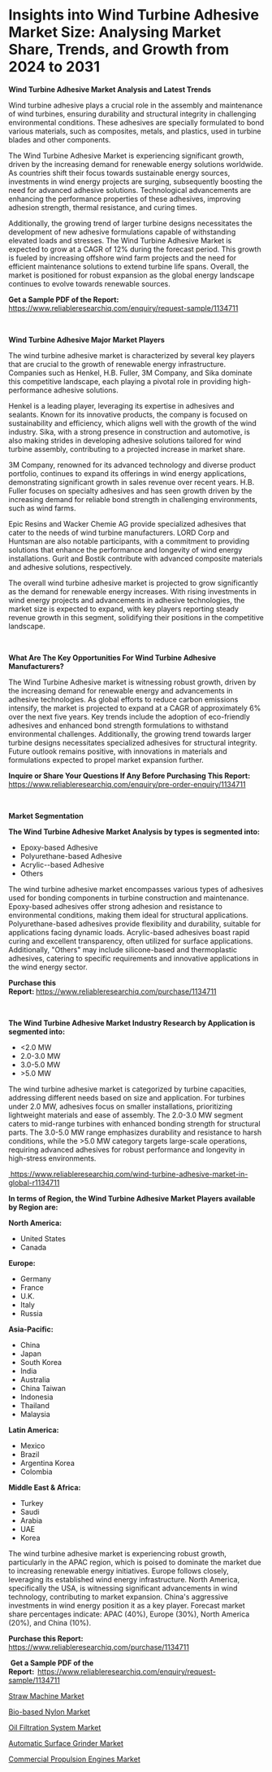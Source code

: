 <p><h1>Insights into Wind Turbine Adhesive Market Size: Analysing Market Share, Trends, and Growth from 2024 to 2031</h1></p><p><strong>Wind Turbine Adhesive Market Analysis and Latest Trends</strong></p>
<p><p>Wind turbine adhesive plays a crucial role in the assembly and maintenance of wind turbines, ensuring durability and structural integrity in challenging environmental conditions. These adhesives are specially formulated to bond various materials, such as composites, metals, and plastics, used in turbine blades and other components.</p><p>The Wind Turbine Adhesive Market is experiencing significant growth, driven by the increasing demand for renewable energy solutions worldwide. As countries shift their focus towards sustainable energy sources, investments in wind energy projects are surging, subsequently boosting the need for advanced adhesive solutions. Technological advancements are enhancing the performance properties of these adhesives, improving adhesion strength, thermal resistance, and curing times.</p><p>Additionally, the growing trend of larger turbine designs necessitates the development of new adhesive formulations capable of withstanding elevated loads and stresses. The Wind Turbine Adhesive Market is expected to grow at a CAGR of 12% during the forecast period. This growth is fueled by increasing offshore wind farm projects and the need for efficient maintenance solutions to extend turbine life spans. Overall, the market is positioned for robust expansion as the global energy landscape continues to evolve towards renewable sources.</p></p>
<p><strong>Get a Sample PDF of the Report:&nbsp;</strong> <a href="https://www.reliableresearchiq.com/enquiry/request-sample/1134711?utm_campaign=104&utm_medium=2&utm_source=Github&utm_content=ia&utm_term=18122024&utm_id=wind-turbine-adhesive">https://www.reliableresearchiq.com/enquiry/request-sample/1134711</a></p>
<p>&nbsp;</p>
<p><strong>Wind Turbine Adhesive Major Market Players</strong></p>
<p><p>The wind turbine adhesive market is characterized by several key players that are crucial to the growth of renewable energy infrastructure. Companies such as Henkel, H.B. Fuller, 3M Company, and Sika dominate this competitive landscape, each playing a pivotal role in providing high-performance adhesive solutions.</p><p>Henkel is a leading player, leveraging its expertise in adhesives and sealants. Known for its innovative products, the company is focused on sustainability and efficiency, which aligns well with the growth of the wind industry. Sika, with a strong presence in construction and automotive, is also making strides in developing adhesive solutions tailored for wind turbine assembly, contributing to a projected increase in market share.</p><p>3M Company, renowned for its advanced technology and diverse product portfolio, continues to expand its offerings in wind energy applications, demonstrating significant growth in sales revenue over recent years. H.B. Fuller focuses on specialty adhesives and has seen growth driven by the increasing demand for reliable bond strength in challenging environments, such as wind farms.</p><p>Epic Resins and Wacker Chemie AG provide specialized adhesives that cater to the needs of wind turbine manufacturers. LORD Corp and Huntsman are also notable participants, with a commitment to providing solutions that enhance the performance and longevity of wind energy installations. Gurit and Bostik contribute with advanced composite materials and adhesive solutions, respectively.</p><p>The overall wind turbine adhesive market is projected to grow significantly as the demand for renewable energy increases. With rising investments in wind energy projects and advancements in adhesive technologies, the market size is expected to expand, with key players reporting steady revenue growth in this segment, solidifying their positions in the competitive landscape.</p></p>
<p>&nbsp;</p>
<p><strong>What Are The Key Opportunities For Wind Turbine Adhesive Manufacturers?</strong></p>
<p><p>The Wind Turbine Adhesive market is witnessing robust growth, driven by the increasing demand for renewable energy and advancements in adhesive technologies. As global efforts to reduce carbon emissions intensify, the market is projected to expand at a CAGR of approximately 6% over the next five years. Key trends include the adoption of eco-friendly adhesives and enhanced bond strength formulations to withstand environmental challenges. Additionally, the growing trend towards larger turbine designs necessitates specialized adhesives for structural integrity. Future outlook remains positive, with innovations in materials and formulations expected to propel market expansion further.</p></p>
<p><strong>Inquire or Share Your Questions If Any Before Purchasing This Report:</strong> <a href="https://www.reliableresearchiq.com/enquiry/pre-order-enquiry/1134711?utm_campaign=104&utm_medium=2&utm_source=Github&utm_content=ia&utm_term=18122024&utm_id=wind-turbine-adhesive">https://www.reliableresearchiq.com/enquiry/pre-order-enquiry/1134711</a></p>
<p>&nbsp;</p>
<p><strong>Market Segmentation</strong></p>
<p><strong>The Wind Turbine Adhesive Market Analysis by types is segmented into:</strong></p>
<p><ul><li>Epoxy-based Adhesive</li><li>Polyurethane-based Adhesive</li><li>Acrylic--based Adhesive</li><li>Others</li></ul></p>
<p><p>The wind turbine adhesive market encompasses various types of adhesives used for bonding components in turbine construction and maintenance. Epoxy-based adhesives offer strong adhesion and resistance to environmental conditions, making them ideal for structural applications. Polyurethane-based adhesives provide flexibility and durability, suitable for applications facing dynamic loads. Acrylic-based adhesives boast rapid curing and excellent transparency, often utilized for surface applications. Additionally, "Others" may include silicone-based and thermoplastic adhesives, catering to specific requirements and innovative applications in the wind energy sector.</p></p>
<p><strong>Purchase this Report:&nbsp;</strong><a href="https://www.reliableresearchiq.com/purchase/1134711?utm_campaign=104&utm_medium=2&utm_source=Github&utm_content=ia&utm_term=18122024&utm_id=wind-turbine-adhesive">https://www.reliableresearchiq.com/purchase/1134711</a></p>
<p>&nbsp;</p>
<p><strong>The Wind Turbine Adhesive Market Industry Research by Application is segmented into:</strong></p>
<p><ul><li><2.0 MW</li><li>2.0-3.0 MW</li><li>3.0-5.0 MW</li><li>>5.0 MW</li></ul></p>
<p><p>The wind turbine adhesive market is categorized by turbine capacities, addressing different needs based on size and application. For turbines under 2.0 MW, adhesives focus on smaller installations, prioritizing lightweight materials and ease of assembly. The 2.0-3.0 MW segment caters to mid-range turbines with enhanced bonding strength for structural parts. The 3.0-5.0 MW range emphasizes durability and resistance to harsh conditions, while the >5.0 MW category targets large-scale operations, requiring advanced adhesives for robust performance and longevity in high-stress environments.</p></p>
<p><a href="https://www.reliableresearchiq.com/wind-turbine-adhesive-market-in-global-r1134711?utm_campaign=104&utm_medium=2&utm_source=Github&utm_content=ia&utm_term=18122024&utm_id=wind-turbine-adhesive">&nbsp;https://www.reliableresearchiq.com/wind-turbine-adhesive-market-in-global-r1134711</a></p>
<p><strong>In terms of Region, the Wind Turbine Adhesive Market Players available by Region are:</strong></p>
<p>
    <p> <strong> North America: </strong>
        <ul>
            <li>United States</li>
            <li>Canada</li>
        </ul>
        </p> 
    <p> <strong> Europe: </strong>
        <ul>
            <li>Germany</li>
            <li>France</li>
            <li>U.K.</li>
            <li>Italy</li>
            <li>Russia</li>
        </ul>
        </p> 
    <p> <strong> Asia-Pacific: </strong>
        <ul>
            <li>China</li>
            <li>Japan</li>
            <li>South Korea</li>
            <li>India</li>
            <li>Australia</li>
            <li>China Taiwan</li>
            <li>Indonesia</li>
            <li>Thailand</li>
            <li>Malaysia</li>
        </ul>
        </p> 
    <p> <strong> Latin America: </strong>
        <ul>
            <li>Mexico</li>
            <li>Brazil</li>
            <li>Argentina Korea</li>
            <li>Colombia</li>
        </ul>
        </p> 
    <p> <strong> Middle East & Africa: </strong>
        <ul>
            <li>Turkey</li>
            <li>Saudi</li>
            <li>Arabia</li>
            <li>UAE</li>
            <li>Korea</li>
        </ul>
    </p>
    </p>
<p><p>The wind turbine adhesive market is experiencing robust growth, particularly in the APAC region, which is poised to dominate the market due to increasing renewable energy initiatives. Europe follows closely, leveraging its established wind energy infrastructure. North America, specifically the USA, is witnessing significant advancements in wind technology, contributing to market expansion. China's aggressive investments in wind energy position it as a key player. Forecast market share percentages indicate: APAC (40%), Europe (30%), North America (20%), and China (10%).</p></p>
<p><strong>Purchase this Report: </strong><a href="https://www.reliableresearchiq.com/purchase/1134711?utm_campaign=104&utm_medium=2&utm_source=Github&utm_content=ia&utm_term=18122024&utm_id=wind-turbine-adhesive">https://www.reliableresearchiq.com/purchase/1134711</a></p>
<p>&nbsp;<strong>Get a Sample PDF of the Report:&nbsp;&nbsp;</strong><a href="https://www.reliableresearchiq.com/enquiry/request-sample/1134711?utm_campaign=104&utm_medium=2&utm_source=Github&utm_content=ia&utm_term=18122024&utm_id=wind-turbine-adhesive">https://www.reliableresearchiq.com/enquiry/request-sample/1134711</a></p>
<p><strong></strong></p>
<p><p><a href="https://www.linkedin.com/pulse/straw-machine-market-share-revenue-analysis-segment-forecasts-2hnwf?utm_campaign=104&utm_medium=2&utm_source=Github&utm_content=ia&utm_term=18122024&utm_id=wind-turbine-adhesive">Straw Machine Market</a></p><p><a href="https://github.com/sherikacas30/Market-Research-Report-List-1/blob/main/bio-based-nylon-market.md?utm_campaign=104&utm_medium=2&utm_source=Github&utm_content=ia&utm_term=18122024&utm_id=wind-turbine-adhesive">Bio-based Nylon Market</a></p><p><a href="https://www.linkedin.com/pulse/detailed-examination-oil-filtration-system-market-size-projecting-wrcjf?utm_campaign=104&utm_medium=2&utm_source=Github&utm_content=ia&utm_term=18122024&utm_id=wind-turbine-adhesive">Oil Filtration System Market</a></p><p><a href="https://www.linkedin.com/pulse/revenue-demand-automatic-surface-grinder-market-expected-l5e4f?utm_campaign=104&utm_medium=2&utm_source=Github&utm_content=ia&utm_term=18122024&utm_id=wind-turbine-adhesive">Automatic Surface Grinder Market</a></p><p><a href="https://www.linkedin.com/pulse/empowering-stakeholders-insights-from-commercial-propulsion-czfyf?utm_campaign=104&utm_medium=2&utm_source=Github&utm_content=ia&utm_term=18122024&utm_id=wind-turbine-adhesive">Commercial Propulsion Engines Market</a></p></p>